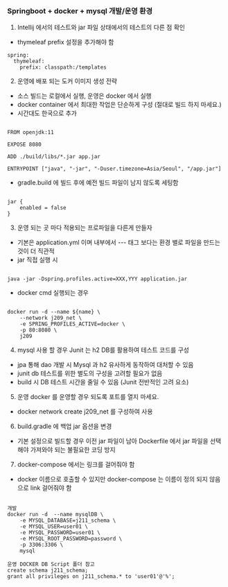 ### Springboot + docker + mysql 개발/운영 환경 
1. Intellij 에서의 테스트와 jar 파일 상태에서의 테스트의 다른 점 확인
  - thymeleaf prefix 설정을 추가해야 함 
<pre><code>spring:
  thymeleaf:
    prefix: classpath:/templates</code></pre>

2. 운영에 배포 되는 도커 이미지 생성 전략 
  - 소스 빌드는 로컬에서 실행, 운영은 docker 에서 실행
  - docker container 에서 최대한 작업은 단순하게 구성 (절대로 빌드 하지 마세요.)
  - 시간대도 한국으로 추가
<pre><code>
FROM openjdk:11

EXPOSE 8080

ADD ./build/libs/*.jar app.jar

ENTRYPOINT ["java", "-jar", "-Duser.timezone=Asia/Seoul", "/app.jar"]
</code></pre>
  - gradle.build 에 빌드 후에 예전 빌드 파일이 남지 않도록 세팅함
<pre><code>
jar {
    enabled = false
}
</code></pre>
3. 운영 되는 곳 마다 적용되는 프로파일을 다른게 만들자
  - 기본은 application.yml 이며 내부에서 --- 태그 보다는 환경 별로 파일을 만드는 것이 더 직관적
  - jar 직접 실행 시
<pre><code>
java -jar -Dspring.profiles.active=XXX,YYY application.jar
</code></pre>
  - docker cmd 실행되는 경우 
<pre><code>
docker run -d --name ${name} \
    --network j209_net \
    -e SPRING_PROFILES_ACTIVE=docker \
    -p 80:8080 \
    j209
</code></pre>

4. mysql 사용 할 경우 Junit 는 h2 DB를 활용하여 테스트 코드를 구성
  - jpa 통해 dao 개발 시 Mysql 과 h2 유사하게 동작하여 대처할 수 있음
  - junit db 테스트를 위한 별도의 구성을 고려할 필요가 없음 
  - build 시 DB 테스트 시간을 줄일 수 있음 (Junit 전반적인 고려 요소)
  
5. 운영 docker 를 운영할 경우 되도록 포트를 열지 마세요.
  - docker network create j209_net 를 구성하여 사용

6. build.gradle 에 백업 jar 옵션을 변경
  - 기본 설정으로 빌드할 경우 이전 jar 파일이 남아 Dockerfile 에서 jar 파일을 선택해야 가져와야 되는 불필요한 코딩 방지 

7. docker-compose 에서는 링크를 걸어줘야 함
  - docker 이름으로 호출할 수 있지만 docker-compose 는 이름이 정의 되지 않음으로 link 걸어줘야 함

<pre><code>
개발 
docker run -d  --name mysqlDB \
    -e MYSQL_DATABASE=j211_schema \
    -e MYSQL_USER=user01 \
    -e MYSQL_PASSWORD=user01 \
    -e MYSQL_ROOT_PASSWORD=password \
    -p 3306:3306 \
    mysql

운영 DOCKER DB Script 폴더 참고
create schema j211_schema;
grant all privileges on j211_schema.* to 'user01'@'%';
</code></pre>